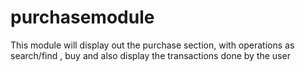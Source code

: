 # purchasemodule

This module will display out the purchase section, with operations as search/find , buy and also display the transactions done by the user
